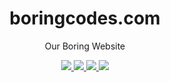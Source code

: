 <div align="center">
  <h1>boringcodes.com</h1>
  <p>Our Boring Website</p>
  
  <div>
    <a href="https://github.com/boringcodes/boringcodes.com" aria-label="Commitizen Friendly">
      <img src="https://img.shields.io/badge/commitizen-friendly-brightgreen.svg?style=flat-square">
    </a>
    <a href="https://app.netlify.com/sites/boringcodes/deploys" aria-label="Netlify Deploy Status">
      <img src="https://img.shields.io/netlify/26f56edb-69c0-46af-b5f3-8329d7867f10?style=flat-square">
    </a>
    <a href="https://github.com/boringcodes/boringcodes.com" aria-label="Dependencies Status">
      <img src="https://img.shields.io/david/boringcodes/boringcodes.com?style=flat-square">
    </a>
    <a href="https://github.com/boringcodes/boringcodes.com/blob/master/LICENSE" aria-label="License">
      <img src="https://img.shields.io/github/license/boringcodes/boringcodes.com?style=flat-square">
    </a>
  </div>
</div>
